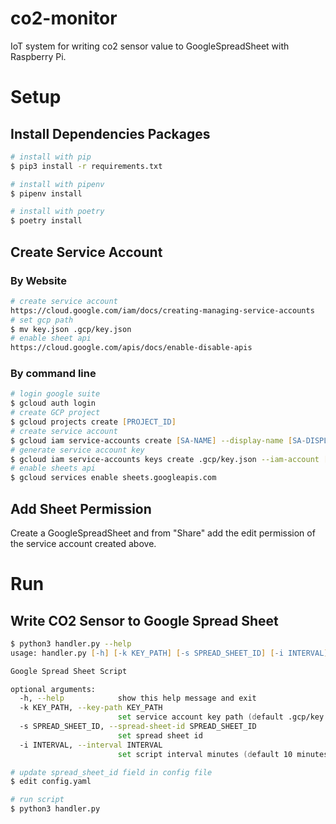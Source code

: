 # co2-monitor
IoT system for writing co2 sensor value to GoogleSpreadSheet with Raspberry Pi.

# Setup
## Install Dependencies Packages
```zsh
# install with pip
$ pip3 install -r requirements.txt

# install with pipenv
$ pipenv install

# install with poetry
$ poetry install
```

## Create Service Account
### By Website
```zsh
# create service account
https://cloud.google.com/iam/docs/creating-managing-service-accounts
# set gcp path
$ mv key.json .gcp/key.json
# enable sheet api
https://cloud.google.com/apis/docs/enable-disable-apis
```

### By command line
```zsh
# login google suite
$ gcloud auth login
# create GCP project
$ gcloud projects create [PROJECT_ID]
# create service account
$ gcloud iam service-accounts create [SA-NAME] --display-name [SA-DISPLAY-NAME]
# generate service account key
$ gcloud iam service-accounts keys create .gcp/key.json --iam-account [SA-NAME]@[PROJECT-ID].iam.gserviceaccount.com
# enable sheets api
$ gcloud services enable sheets.googleapis.com
```

## Add Sheet Permission
Create a GoogleSpreadSheet and from "Share" add the edit permission of the service account created above.

# Run
## Write CO2 Sensor to Google Spread Sheet
```zsh
$ python3 handler.py --help
usage: handler.py [-h] [-k KEY_PATH] [-s SPREAD_SHEET_ID] [-i INTERVAL]

Google Spread Sheet Script

optional arguments:
  -h, --help            show this help message and exit
  -k KEY_PATH, --key-path KEY_PATH
                        set service account key path (default .gcp/key.json)
  -s SPREAD_SHEET_ID, --spread-sheet-id SPREAD_SHEET_ID
                        set spread sheet id
  -i INTERVAL, --interval INTERVAL
                        set script interval minutes (default 10 minutes)

# update spread_sheet_id field in config file
$ edit config.yaml

# run script
$ python3 handler.py
```
